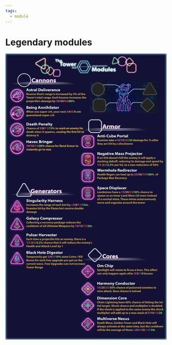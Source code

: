 ```yaml
---
tags:
  - module
---
```


# Legendary modules

![Legendary modules](../assets/images/legendary-modules.jpg)